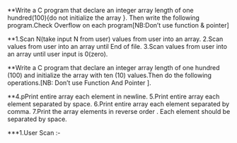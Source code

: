 **Write a C program that declare an integer array length of one hundred(100){do not initialize the array }.
Then write the following program.Check Overflow on each program[NB:Don’t use function & pointer]

**1.Scan N(take input N from user) values from user into an array.
2.Scan values from user into an array until End of file.
3.Scan values from user into an array until user input is 0(zero).

**Write a C program that declare an integer array length of one hundred (100) and initialize the array with ten (10) values.Then do the following operations.[NB: Don’t use Function And Pointer ].

**4.pPrint entire array each element in newline.
5.Print entire array each element separated by space.
6.Print entire array each element separated by comma.
7.Print the array elements in reverse order . Each element should be separated by space.



***1.User Scan :-

